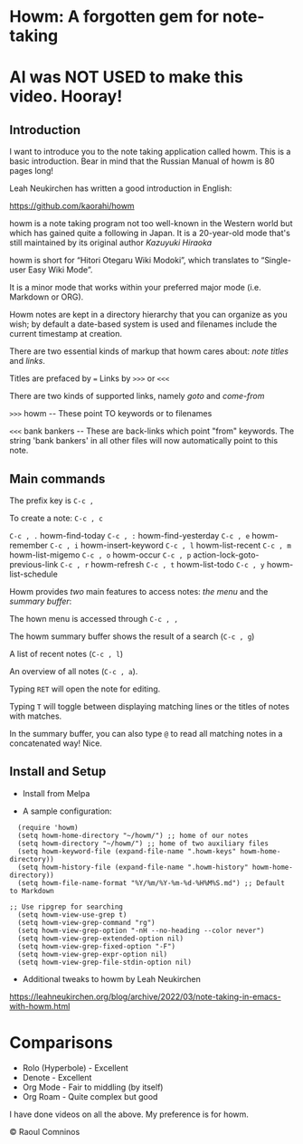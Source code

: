 # Howm: A forgotten gem for note-taking

# AI was **NOT USED** to make this video. Hooray!

<!-- Created on 30 November 2023 @03:46 -->

## Introduction

I want to introduce you to the note taking application called howm. This is a basic introduction. Bear in mind that the Russian Manual of howm is 80 pages long! 

Leah Neukirchen has written a good introduction in English:

https://github.com/kaorahi/howm

howm is a note taking program not too well-known in the Western world but which has gained quite a following in Japan. It is a 20-year-old mode that's still maintained by its original author *Kazuyuki Hiraoka*

howm is short for “Hitori Otegaru Wiki Modoki”, which translates to “Single-user Easy Wiki Mode”.

It is a minor mode that works within your preferred major mode (i.e. Markdown or ORG).

Howm notes are kept in a directory hierarchy that you can organize as you wish; by default a date-based system is used and filenames include the current timestamp at creation.

There are two essential kinds of markup that howm cares about: *note titles* and *links*.

Titles are prefaced by `=`
Links by `>>>` or `<<<`

There are two kinds of supported links, namely *goto* and *come-from*

`>>>` howm -- These point TO keywords or to filenames

`<<<` bank bankers -- These are back-links which point "from" keywords. The string 'bank bankers' in all other files will now automatically point to this note.

## Main commands

The prefix key is `C-c ,`

To create a note: `C-c , c`

`C-c , .`		howm-find-today
`C-c , :`		howm-find-yesterday
`C-c , e`		howm-remember
`C-c , i`		howm-insert-keyword
`C-c , l`		howm-list-recent
`C-c , m`		howm-list-migemo
`C-c , o`		howm-occur
`C-c , p`		action-lock-goto-previous-link
`C-c , r`		howm-refresh
`C-c , t`		howm-list-todo
`C-c , y`		howm-list-schedule

Howm provides *two* main features to access notes: *the menu* and the *summary buffer*:

The hown menu is accessed through `C-c , ,`

The howm summary buffer shows the result of a search (`C-c , g`)

A list of recent notes (`C-c , l`)

An overview of all notes (`C-c , a`).

Typing `RET` will open the note for editing.

Typing `T` will toggle between displaying matching lines or the titles of notes with matches.

In the summary buffer, you can also type `@` to read all matching notes in a concatenated way! Nice.

## Install and Setup

- Install from Melpa

- A sample configuration:

```emacs-lisp
  (require 'howm)
  (setq howm-home-directory "~/howm/") ;; home of our notes
  (setq howm-directory "~/howm/") ;; home of two auxiliary files
  (setq howm-keyword-file (expand-file-name ".howm-keys" howm-home-directory))
  (setq howm-history-file (expand-file-name ".howm-history" howm-home-directory))
  (setq howm-file-name-format "%Y/%m/%Y-%m-%d-%H%M%S.md") ;; Default to Markdown

;; Use ripgrep for searching
  (setq howm-view-use-grep t)
  (setq howm-view-grep-command "rg")
  (setq howm-view-grep-option "-nH --no-heading --color never")
  (setq howm-view-grep-extended-option nil)
  (setq howm-view-grep-fixed-option "-F")
  (setq howm-view-grep-expr-option nil)
  (setq howm-view-grep-file-stdin-option nil)
```

* Additional tweaks to howm by Leah Neukirchen

https://leahneukirchen.org/blog/archive/2022/03/note-taking-in-emacs-with-howm.html

# Comparisons

- Rolo (Hyperbole) - Excellent
- Denote - Excellent
- Org Mode - Fair to middling (by itself)
- Org Roam - Quite complex but good

I have done videos on all the above. My preference is for howm.

©  Raoul Comninos



